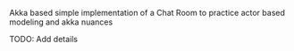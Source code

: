 Akka based simple implementation of a Chat Room to practice actor based modeling and akka nuances

TODO: Add details
